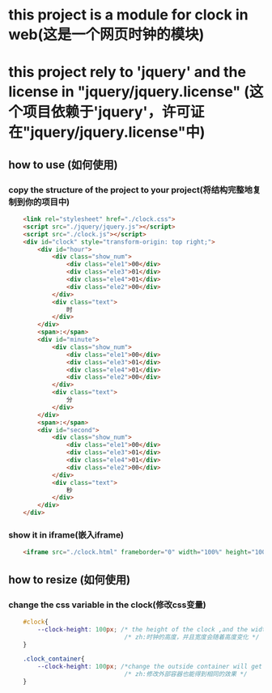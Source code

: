 # this project is a module for clock in web(这是一个网页时钟的模块)

# this project rely to 'jquery' and the license  in "jquery/jquery.license" (这个项目依赖于'jquery'，许可证在"jquery/jquery.license"中)

## how to use   (如何使用)
### copy the structure of the project to your project(将结构完整地复制到你的项目中)
```html
    <link rel="stylesheet" href="./clock.css">
    <script src="./jquery/jquery.js"></script>
    <script src="./clock.js"></script>
    <div id="clock" style="transform-origin: top right;">
        <div id="hour">
            <div class="show_num">
                <div class="ele1">00</div>
                <div class="ele3">01</div>
                <div class="ele4">01</div>
                <div class="ele2">00</div>
            </div>
            <div class="text">
                时
            </div>
        </div>
        <span>:</span>
        <div id="minute">
            <div class="show_num">
                <div class="ele1">00</div>
                <div class="ele3">01</div>
                <div class="ele4">01</div>
                <div class="ele2">00</div>
            </div>
            <div class="text">
                分
            </div>
        </div>
        <span>:</span>
        <div id="second">
            <div class="show_num">
                <div class="ele1">00</div>
                <div class="ele3">01</div>
                <div class="ele4">01</div>
                <div class="ele2">00</div>
            </div>
            <div class="text">
                秒
            </div>
        </div>
    </div>
```

### show it in iframe(嵌入iframe)
```html
    <iframe src="./clock.html" frameborder="0" width="100%" height="100%"></iframe>
```


## how to resize (如何使用)
### change the css variable in the clock(修改css变量)
```css
    #clock{
        --clock-height: 100px; /* the height of the clock ,and the width will change with it*/
                                /* zh:时钟的高度，并且宽度会随着高度变化 */
    }

    .clock_container{
        --clock-height: 100px; /*change the outside container will get the same effect*/
                                /* zh:修改外部容器也能得到相同的效果 */
    }
```
